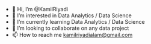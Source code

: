 - 👋 Hi, I’m @KamilRiyadi
- 👀 I’m interested in Data Analytics / Data Science
- 🌱 I’m currently learning Data Analytics / Data Science
- 💞️ I’m looking to collaborate on any data project
- 📫 How to reach me kamilriyadialam@gmail.com

<!---
KamilRiyadi/KamilRiyadi is a ✨ special ✨ repository because its `README.md` (this file) appears on your GitHub profile.
You can click the Preview link to take a look at your changes.
--->
